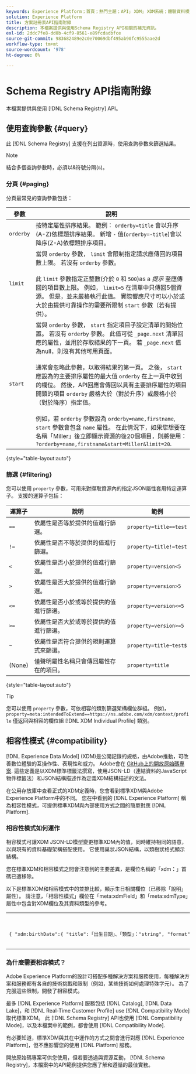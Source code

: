 ```yaml
---
keywords: Experience Platform；首頁；熱門主題；API; XDM; XDM系統；體驗資料模型；體驗資料模型；資料模型；結構註冊表；結構註冊表；相容性；相容性；相容性模式；相容性模式；相容性模式；欄位類型；欄位類型；
solution: Experience Platform
title: 方案註冊表API指南附錄
description: 本檔案提供與使用Schema Registry API相關的補充資訊。
exl-id: 2ddc7fe8-dd0b-4cf9-8561-e89fcdadbfce
source-git-commit: 983682489e2c0e70069dbf495ab90fc9555aae2d
workflow-type: tm+mt
source-wordcount: '978'
ht-degree: 0%

---
```


# Schema Registry API指南附錄

本檔案提供與使用 [!DNL Schema Registry] API。

## 使用查詢參數 {#query}

此 [!DNL Schema Registry] 支援在列出資源時，使用查詢參數來篩選結果。

>[!NOTE]
>
>結合多個查詢參數時，必須以&amp;符號分隔(`&`)。

### 分頁 {#paging}

分頁最常見的查詢參數包括：

| 參數 | 說明 |
| --- | --- |
| `orderby` | 按特定屬性排序結果。 範例： `orderby=title` 會以升序(A-Z)依標題排序結果。 新增 `-` 值(`orderby=-title`)會以降序(Z-A)依標題排序項目。 |
| `limit` | 當與 `orderby` 參數， `limit` 會限制指定請求應傳回的項目數上限。 若沒有 `orderby` 參數。<br><br>此 `limit` 參數指定正整數(介於 `0` 和 `500`)as a *提示* 至應傳回的項目數上限。 例如， `limit=5` 在清單中只傳回5個資源。 但是，並未嚴格執行此值。 實際響應尺寸可以小於或大於由提供可靠操作的需要所限制 `start` 參數（若有提供）。 |
| `start` | 當與 `orderby` 參數， `start` 指定項目子設定清單的開始位置。 若沒有 `orderby` 參數。 此值可從 `_page.next` 清單回應的屬性，並用於存取結果的下一頁。 若 `_page.next` 值為null，則沒有其他可用頁面。<br><br>通常會忽略此參數，以取得結果的第一頁。 之後， `start` 應設為的主要排序屬性的最大值 `orderby` 在上一頁中收到的欄位。 然後，API回應會傳回以具有主要排序屬性的項目開頭的項目 `orderby` 嚴格大於（對於升序）或嚴格小於（對於降序）指定值。<br><br>例如，若 `orderby` 參數設為 `orderby=name,firstname`, `start` 參數會包含 `name` 屬性。 在此情況下，如果您想要在名稱「Miller」後立即顯示資源的後20個項目，則將使用： `?orderby=name,firstname&start=Miller&limit=20`. |

{style="table-layout:auto"}

### 篩選 {#filtering}

您可以使用 `property` 參數，可用來對擷取資源內的指定JSON屬性套用特定運算子。 支援的運算子包括：

| 運算子 | 說明 | 範例 |
| --- | --- | --- |
| `==` | 依屬性是否等於提供的值進行篩選。 | `property=title==test` |
| `!=` | 依屬性是否不等於提供的值進行篩選。 | `property=title!=test` |
| `<` | 依屬性是否小於提供的值進行篩選。 | `property=version<5` |
| `>` | 依屬性是否大於提供的值進行篩選。 | `property=version>5` |
| `<=` | 依屬性是否小於或等於提供的值進行篩選。 | `property=version<=5` |
| `>=` | 依屬性是否大於或等於提供的值進行篩選。 | `property=version>=5` |
| `~` | 依屬性是否符合提供的規則運算式來篩選。 | `property=title~test$` |
| (None) | 僅聲明屬性名稱只會傳回屬性存在的項目。 | `property=title` |

{style="table-layout:auto"}

>[!TIP]
>
>您可以使用 `property` 參數，可依相容的類別篩選架構欄位群組。 例如， `property=meta:intendedToExtend==https://ns.adobe.com/xdm/context/profile` 僅返回與相容的欄位組 [!DNL XDM Individual Profile] 類別。

## 相容性模式 {#compatibility}

[!DNL Experience Data Model] (XDM)是公開記錄的規格，由Adobe推動，可改善數位體驗的互操作性、表現性和威力。 Adobe會在 [GitHub上的開放原始碼專案](https://github.com/adobe/xdm/). 這些定義是以XDM標準標籤法撰寫，使用JSON-LD（連結資料的JavaScript物件標籤法）和JSON結構描述作為定義XDM結構描述的文法。

在公用存放庫中查看正式的XDM定義時，您會看到標準XDM與Adobe Experience Platform中的不同。 您在中看到的 [!DNL Experience Platform] 稱為相容性模式，可提供標準XDM與內部使用方式之間的簡單對應 [!DNL Platform].

### 相容性模式如何運作

相容模式可讓XDM JSON-LD模型變更標準XDM內的值，同時維持相同的語意，以與現有的資料基礎架構搭配使用。 它使用巢狀JSON結構，以類樹狀格式顯示結構。

您在標準XDM和相容模式之間會注意到的主要差異，是欄位名稱的「xdm：」首碼已遭移除。

以下是標準XDM和相容模式中的並排比較，顯示生日相關欄位（已移除「說明」屬性）。 請注意，「相容性模式」欄位在「meta:xdmField」和「meta:xdmType」屬性中包含對XDM欄位及其資料類型的參考。

<table style="table-layout:auto">
  <th>標準XDM</th>
  <th>相容性模式</th>
  <tr>
  <td>
  <pre class=" language-json">
{ "xdm:birthDate":{ "title":「出生日期」、「類型」："string", "format":"date" }, "xdm:birthDayAndMonth":{ "title":「出生日期」、「類型」："string", "pattern":"[0-1][0-9]-[0-9][0-9][0-9]" }, "xdm:pirthYear":{ "title":「出生年」、「類型」："integer", "minimum":1, "maximum":32767 } }
  </pre>
  </td>
  <td>
  <pre class=" language-json">
{ "birthDate":{ "title":「出生日期」、「類型」："string", "format":"date", "meta:xdmField":"xdm:birthDate", "meta:xdmType":"date" }, "birthDayAndMonth":{ "title":「出生日期」、「類型」："string", "pattern":"[0-1][0-9]-[0-9][0-9]", "meta:xdmField":"xdm:birthDayAndMonth", "meta:xdmType":"string" }, "birthYear":{ "title":「出生年」、「類型」："integer", "minimum":1, "maximum":32767, "meta:xdmField":"xdm:birthYear", "meta:xdmType":"short" }
      </pre>
  </td>
  </tr>
</table>

### 為什麼需要相容模式？

Adobe Experience Platform的設計可搭配多種解決方案和服務使用，每種解決方案和服務都有各自的技術挑戰和限制（例如，某些技術如何處理特殊字元）。 為了克服這些限制，開發了相容模式。

最多 [!DNL Experience Platform] 服務包括 [!DNL Catalog], [!DNL Data Lake]，和 [!DNL Real-Time Customer Profile] use [!DNL Compatibility Mode] 取代標準XDM。 此 [!DNL Schema Registry] API也使用 [!DNL Compatibility Mode]，以及本檔案中的範例，都會使用 [!DNL Compatibility Mode].

有必要知道，標準XDM與其在中運作的方式之間會進行對應 [!DNL Experience Platform]，但不應影響您的使用 [!DNL Platform] 服務。

開放原始碼專案可供您使用，但若要透過與資源互動， [!DNL Schema Registry]，本檔案中的API範例提供您應了解和遵循的最佳實務。
